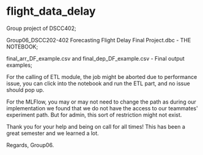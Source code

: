 # flight_data_delay
Group project of DSCC402;

Group06_DSCC202-402 Forecasting Flight Delay Final Project.dbc - THE NOTEBOOK;

final_arr_DF_example.csv and final_dep_DF_example.csv - Final output examples;

For the calling of ETL module, the job might be aborted due to performance issue, you can click into the notebook and run the ETL part, and no issue should pop up.

For the MLFlow, you may or may not need to change the path as during our implementation we found that we do not have the access to our teammates' experiment path. But for admin, this sort of restriction might not exist.

Thank you for your help and being on call for all times! This has been a great semester and we learned a lot.

Regards,
Group06.

